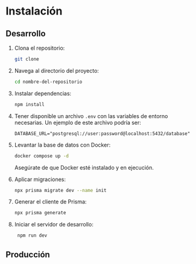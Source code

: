 

# Instalación

## Desarrollo

1. Clona el repositorio:
   ```bash
   git clone
    ```
2. Navega al directorio del proyecto:
   ```bash
   cd nombre-del-repositorio
   ```

3. Instalar dependencias:
   ```bash
   npm install
   ```

4. Tener disponible un archivo `.env` con las variables de entorno necesarias. Un ejemplo de este archivo podría ser:
   ```env
   DATABASE_URL="postgresql://user:password@localhost:5432/database"
   ```

5. Levantar la base de datos con Docker:
   ```bash
   docker compose up -d
   ```
    Asegúrate de que Docker esté instalado y en ejecución.

6. Aplicar migraciones:
   ```bash
   npx prisma migrate dev --name init
   ```

7. Generar el cliente de Prisma:
   ```bash
   npx prisma generate
   ```

8. Iniciar el servidor de desarrollo:
   ```bash
    npm run dev
    ```

## Producción